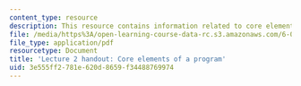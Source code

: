 ```yaml
---
content_type: resource
description: This resource contains information related to core elements of a program.
file: /media/https%3A/open-learning-course-data-rc.s3.amazonaws.com/6-00sc-introduction-to-computer-science-and-programming-spring-2011/3e555ff2781e620d8659f34488769974_MIT6_00SCS11_lec02.pdf
file_type: application/pdf
resourcetype: Document
title: 'Lecture 2 handout: Core elements of a program'
uid: 3e555ff2-781e-620d-8659-f34488769974
---
```

